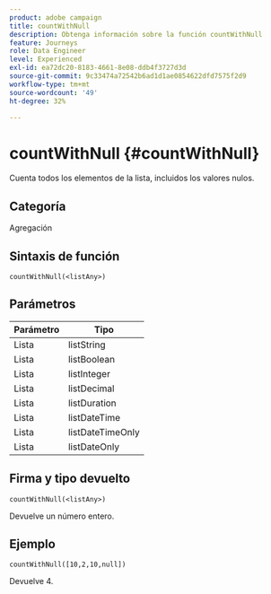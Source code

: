 ```yaml
---
product: adobe campaign
title: countWithNull
description: Obtenga información sobre la función countWithNull
feature: Journeys
role: Data Engineer
level: Experienced
exl-id: ea72dc20-8183-4661-8e08-ddb4f3727d3d
source-git-commit: 9c33474a72542b6ad1d1ae0854622dfd7575f2d9
workflow-type: tm+mt
source-wordcount: '49'
ht-degree: 32%

---
```


# countWithNull {#countWithNull}

Cuenta todos los elementos de la lista, incluidos los valores nulos.

## Categoría

Agregación

## Sintaxis de función

`countWithNull(<listAny>)`

## Parámetros

| Parámetro | Tipo |
|-----------|------------------|
| Lista | listString |
| Lista | listBoolean |
| Lista | listInteger |
| Lista | listDecimal |
| Lista | listDuration |
| Lista | listDateTime |
| Lista | listDateTimeOnly |
| Lista | listDateOnly |

## Firma y tipo devuelto

`countWithNull(<listAny>)`

Devuelve un número entero.

## Ejemplo

`countWithNull([10,2,10,null])`

Devuelve 4.
